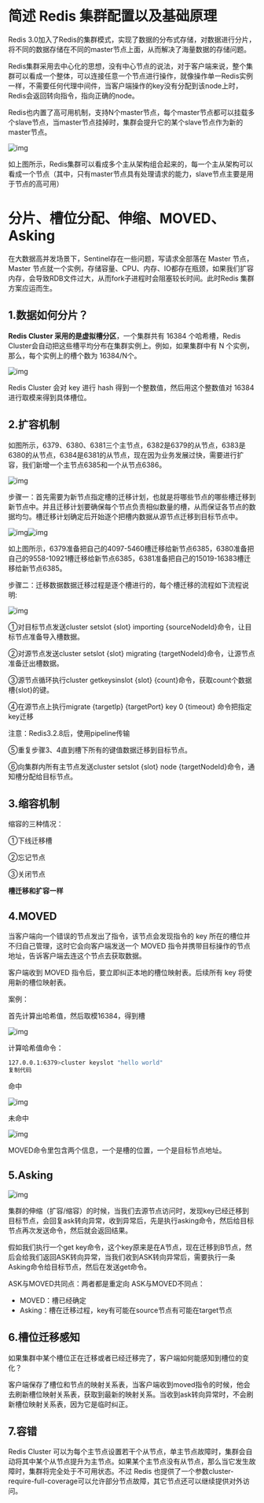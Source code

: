 # 简述 Redis 集群配置以及基础原理

Redis 3.0加入了Redis的集群模式，实现了数据的分布式存储，对数据进行分片，将不同的数据存储在不同的master节点上面，从而解决了海量数据的存储问题。

Redis集群采用去中心化的思想，没有中心节点的说法，对于客户端来说，整个集群可以看成一个整体，可以连接任意一个节点进行操作，就像操作单一Redis实例一样，不需要任何代理中间件，当客户端操作的key没有分配到该node上时，Redis会返回转向指令，指向正确的node。

Redis也内置了高可用机制，支持N个master节点，每个master节点都可以挂载多个slave节点，当master节点挂掉时，集群会提升它的某个slave节点作为新的master节点。

![img](https://img-blog.csdnimg.cn/img_convert/da559cf66bf39b98d52cb7d4fdde3b7a.png)

如上图所示，Redis集群可以看成多个主从架构组合起来的，每一个主从架构可以看成一个节点（其中，只有master节点具有处理请求的能力，slave节点主要是用于节点的高可用）

# 分片、槽位分配、伸缩、MOVED、Asking

在大数据高并发场景下，Sentinel存在一些问题，写请求全部落在 Master 节点，Master 节点就一个实例，存储容量、CPU、内存、IO都存在瓶颈，如果我们扩容内存，会导致RDB文件过大，从而fork子进程时会阻塞较长时间。此时Redis 集群方案应运而生。

## 1.数据如何分片？

**Redis Cluster 采用的是虚拟槽分区**，一个集群共有 16384 个哈希槽，Redis Cluster会自动把这些槽平均分布在集群实例上。例如，如果集群中有 N 个实例，那么，每个实例上的槽个数为 16384/N个。

![img](https://p3-juejin.byteimg.com/tos-cn-i-k3u1fbpfcp/9998504585e3438b9143371cb3d7b181~tplv-k3u1fbpfcp-watermark.awebp)

Redis Cluster 会对 key 进行 hash 得到一个整数值，然后用这个整数值对 16384 进行取模来得到具体槽位。

## 2.扩容机制

如图所示，6379、6380、6381三个主节点，6382是6379的从节点，6383是6380的从节点，6384是6381的从节点，现在因为业务发展过快，需要进行扩容，我们新增一个主节点6385和一个从节点6386。

![img](https://p3-juejin.byteimg.com/tos-cn-i-k3u1fbpfcp/c5adcdc47fcb4e0983ad4f461cccd8ca~tplv-k3u1fbpfcp-watermark.awebp)

步骤一：首先需要为新节点指定槽的迁移计划，也就是将哪些节点的哪些槽迁移到新节点中。并且迁移计划要确保每个节点负责相似数量的槽，从而保证各节点的数据均匀。槽迁移计划确定后开始逐个把槽内数据从源节点迁移到目标节点中。

![img](https://p3-juejin.byteimg.com/tos-cn-i-k3u1fbpfcp/dd16441c28ab4fa5877988df6694242b~tplv-k3u1fbpfcp-watermark.awebp)![img](https://p3-juejin.byteimg.com/tos-cn-i-k3u1fbpfcp/9a9a646a3a324bc7ab142cc1b8acbac5~tplv-k3u1fbpfcp-watermark.awebp)

如上图所示，6379准备把自己的4097-5460槽迁移给新节点6385，6380准备把自己的9558-10921槽迁移给新节点6385，6381准备把自己的15019-16383槽迁移给新节点6385。

步骤二：迁移数据数据迁移过程是逐个槽进行的，每个槽迁移的流程如下流程说明:

![img](https://p3-juejin.byteimg.com/tos-cn-i-k3u1fbpfcp/19824ba99c094e1a91eed2a879a197c9~tplv-k3u1fbpfcp-watermark.awebp)

①对目标节点发送cluster setslot {slot} importing {sourceNodeId}命令，让目标节点准备导入槽数据。

②对源节点发送cluster setslot {slot} migrating {targetNodeId}命令，让源节点准备迁出槽数据。

③源节点循环执行cluster getkeysinslot {slot} {count}命令，获取count个数据槽{slot}的键。

④在源节点上执行migrate {targetIp} {targetPort} key 0 {timeout} 命令把指定key迁移

注意：Redis3.2.8后，使用pipeline传输

⑤重复步骤3、4直到槽下所有的键值数据迁移到目标节点。

⑥向集群内所有主节点发送cluster setslot {slot} node {targetNodeId}命令，通知槽分配给目标节点。

## 3.缩容机制

缩容的三种情况：

①下线迁移槽

②忘记节点

③关闭节点

**槽迁移和扩容一样**

## 4.MOVED

当客户端向一个错误的节点发出了指令，该节点会发现指令的 key 所在的槽位并不归自己管理，这时它会向客户端发送一个 MOVED 指令并携带目标操作的节点地址，告诉客户端去连这个节点去获取数据。

客户端收到 MOVED 指令后，要立即纠正本地的槽位映射表。后续所有 key 将使用新的槽位映射表。

案例：

首先计算出哈希值，然后取模16384，得到槽

![img](https://p3-juejin.byteimg.com/tos-cn-i-k3u1fbpfcp/11442b32e3c94baf9be46ec572e8a052~tplv-k3u1fbpfcp-watermark.awebp)

计算哈希值命令：

```bash
127.0.0.1:6379>cluster keyslot "hello world"
复制代码
```

命中

![img](https://p3-juejin.byteimg.com/tos-cn-i-k3u1fbpfcp/3310523f2db14fc8a4188fd8370b2312~tplv-k3u1fbpfcp-watermark.awebp)

未命中

![img](https://p3-juejin.byteimg.com/tos-cn-i-k3u1fbpfcp/379c2d6dbd6d4ef09c5aaabb824c97dc~tplv-k3u1fbpfcp-watermark.awebp)

MOVED命令里包含两个信息，一个是槽的位置，一个是目标节点地址。

## 5.Asking

![img](https://p3-juejin.byteimg.com/tos-cn-i-k3u1fbpfcp/4de6ecdaebb24e58ac47c8122a37876e~tplv-k3u1fbpfcp-watermark.awebp)

集群的伸缩（扩容/缩容）的时候，当我们去源节点访问时，发现key已经迁移到目标节点，会回复ask转向异常，收到异常后，先是执行asking命令，然后给目标节点再次发送命令，然后就会返回结果。

假如我们执行一个get key命令，这个key原来是在A节点，现在迁移到B节点，然后会给我们返回ASK转向异常，当我们收到ASK转向异常后，需要执行一条Asking命令给目标节点，然后在发送get命令。

ASK与MOVED共同点：两者都是重定向 ASK与MOVED不同点：

- MOVED：槽已经确定
- Asking：槽在迁移过程，key有可能在source节点有可能在target节点

## 6.槽位迁移感知

如果集群中某个槽位正在迁移或者已经迁移完了，客户端如何能感知到槽位的变化？

客户端保存了槽位和节点的映射关系表，当客户端收到moved指令的时候，他会去刷新槽位映射关系表，获取到最新的映射关系。当收到ask转向异常时，不会刷新槽位映射关系表，因为它是临时纠正。

## 7.容错

Redis Cluster 可以为每个主节点设置若干个从节点，单主节点故障时，集群会自动将其中某个从节点提升为主节点。如果某个主节点没有从节点，那么当它发生故障时，集群将完全处于不可用状态。不过 Redis 也提供了一个参数cluster-require-full-coverage可以允许部分节点故障，其它节点还可以继续提供对外访问。